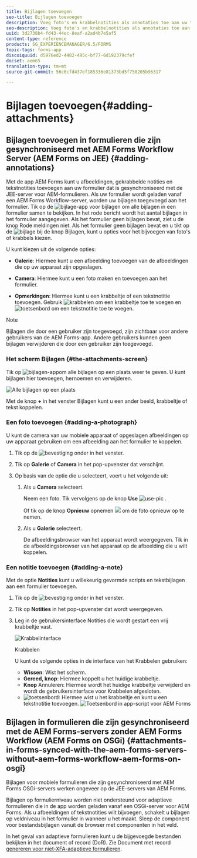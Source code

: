 ```yaml
---
title: Bijlagen toevoegen
seo-title: Bijlagen toevoegen
description: Voeg foto's en krabbelnotities als annotaties toe aan uw taak in de app AEM Forms
seo-description: Voeg foto's en krabbelnotities als annotaties toe aan uw taak in de app AEM Forms
uuid: 3d2738b4-fd43-44ec-8eaf-a2ad4b7e5af5
content-type: reference
products: SG_EXPERIENCEMANAGER/6.5/FORMS
topic-tags: forms-app
discoiquuid: d5976ed2-4482-495c-bf77-6d192379cfef
docset: aem65
translation-type: tm+mt
source-git-commit: 56c6cfd437ef185336e81373bd5f758205b96317

---
```



# Bijlagen toevoegen{#adding-attachments}

## Bijlagen toevoegen in formulieren die zijn gesynchroniseerd met AEM Forms Workflow Server (AEM Forms on JEE) {#adding-annotations}

Met de app AEM Forms kunt u afbeeldingen, gekrabbelde notities en tekstnotities toevoegen aan uw formulier dat is gesynchroniseerd met de JEE-server voor AEM-formulieren. Als uw formulier wordt geladen vanaf een AEM Forms Workflow-server, worden uw bijlagen toegevoegd aan het formulier. Tik op de ![bijlage-app](assets/attachments-app.png) voor bijlagen om alle bijlagen in een formulier samen te bekijken. In het rode bericht wordt het aantal bijlagen in het formulier aangegeven. Als het formulier geen bijlagen bevat, ziet u de knop Rode meldingen niet. Als het formulier geen bijlagen bevat en u tikt op de ![bijlage bij de knop Bijlagen](assets/attch.png), kunt u opties voor het bijvoegen van foto&#39;s of krabbels kiezen.

U kunt kiezen uit de volgende opties:

* **Galerie**: Hiermee kunt u een afbeelding toevoegen van de afbeeldingen die op uw apparaat zijn opgeslagen.

* **Camera**: Hiermee kunt u een foto maken en toevoegen aan het formulier.

* **Opmerkingen**: Hiermee kunt u een krabbeltje of een tekstnotitie toevoegen. Gebruik ![krabbelen](assets/scribble.png) om een krabbeltje toe te voegen en ![toetsenbord](assets/keyboard.png) om een tekstnotitie toe te voegen.

>[!NOTE]
>
>Bijlagen die door een gebruiker zijn toegevoegd, zijn zichtbaar voor andere gebruikers van de AEM Forms-app. Andere gebruikers kunnen geen bijlagen verwijderen die door een gebruiker zijn toegevoegd.


### Het scherm Bijlagen {#the-attachments-screen}

Tik op ![bijlagen-app](assets/attachments-app.png)om alle bijlagen op een plaats weer te geven. U kunt bijlagen hier toevoegen, hernoemen en verwijderen.

![Alle bijlagen op een plaats](assets/attachments-screen.png)

Met de knop **+** in het venster Bijlagen kunt u een ander beeld, krabbeltje of tekst koppelen.

### Een foto toevoegen {#adding-a-photograph}

U kunt de camera van uw mobiele apparaat of opgeslagen afbeeldingen op uw apparaat gebruiken om een afbeelding aan het formulier te koppelen.

1. Tik op de ![bevestiging](assets/attch.png) onder in het venster.
1. Tik op **Galerie** of **Camera** in het pop-upvenster dat verschijnt.
1. Op basis van de optie die u selecteert, voert u het volgende uit:

   1. Als u **Camera** selecteert.

      Neem een foto. Tik vervolgens op de knop **Use** ![use-pic](assets/use-pic.png) .

      Of tik op de knop **Opnieuw** opnemen ![](assets/retake.png) om de foto opnieuw op te nemen.

   1. Als u **Galerie** selecteert.

      De afbeeldingsbrowser van het apparaat wordt weergegeven. Tik in de afbeeldingsbrowser van het apparaat op de afbeelding die u wilt koppelen.

### Een notitie toevoegen {#adding-a-note}

Met de optie **Notities** kunt u willekeurig gevormde scripts en tekstbijlagen aan een formulier toevoegen.

1. Tik op de ![bevestiging](assets/attch.png) onder in het venster.
1. Tik op **Notities** in het pop-upvenster dat wordt weergegeven.
1. Leg in de gebruikersinterface Notities die wordt gestart een vrij krabbeltje vast.

   ![Krabbelinterface](assets/scribble-ui.png)

   Krabbelen

   U kunt de volgende opties in de interface van het Krabbelen gebruiken:

   * **Wissen**: Wist het scherm.
   * **Gereed, knop**: Hiermee koppelt u het huidige krabbeltje.
   * **Knop** Annuleren: Hiermee wordt het huidige krabbeltje verwijderd en wordt de gebruikersinterface voor Krabbelen afgesloten.
   * ![toetsenbord](assets/keyboard.png): Hiermee wist u het krabbeltje en kunt u een tekstnotitie toevoegen.
   ![Toetsenbord in app-script voor AEM Forms](assets/keyboard-inapp.png)

## Bijlagen in formulieren die zijn gesynchroniseerd met de AEM Forms-servers zonder AEM Forms Workflow (AEM Forms on OSGi) {#attachments-in-forms-synced-with-the-aem-forms-servers-without-aem-forms-workflow-aem-forms-on-osgi}

Bijlagen voor mobiele formulieren die zijn gesynchroniseerd met AEM Forms OSGi-servers werken ongeveer op de JEE-servers van AEM Forms.

Bijlagen op formulierniveau worden niet ondersteund voor adaptieve formulieren die in de app worden geladen vanaf een OSGi-server voor AEM Forms. Als u afbeeldingen of tekstnotities wilt bijvoegen, schakelt u bijlagen op veldniveau in het formulier in wanneer u het maakt. Sleep de component voor bestandsbijlagen vanuit de browser met componenten in het veld.

In het geval van adaptieve formulieren kunt u de bijgevoegde bestanden bekijken in het document of record (DoR). Zie Document met record [genereren voor niet-XFA-adaptieve formulieren](../../forms/using/generate-document-of-record-for-non-xfa-based-adaptive-forms.md).
